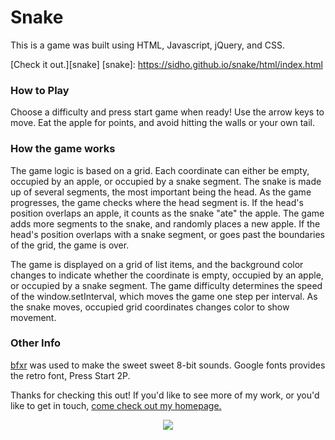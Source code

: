# Snake

This is a game was built using HTML, Javascript, jQuery, and CSS.

[Check it out.][snake]
[snake]: https://sidho.github.io/snake/html/index.html

### How to Play
Choose a difficulty and press start game when ready! Use the arrow keys to move.
Eat the apple for points, and avoid hitting the walls or your own tail.

### How the game works
The game logic is based on a grid. Each coordinate can either be empty, occupied
by an apple, or occupied by a snake segment. The snake is made up of several
segments, the most important being the head. As the game progresses, the game
checks where the head segment is. If the head's position overlaps an apple, it
counts as the snake "ate" the apple. The game adds more segments to the snake,
and randomly places a new apple. If the head's position overlaps with a snake
segment, or goes past the boundaries of the grid, the game is over.

The game is displayed on a grid of list items, and the background color changes
to indicate whether the coordinate is empty, occupied by an apple, or occupied
by a snake segment. The game difficulty determines the speed of the
window.setInterval, which moves the game one step per interval. As the snake
moves, occupied grid coordinates changes color to show movement.

### Other Info
[bfxr](www.bfxr.net/) was used to make the sweet sweet 8-bit sounds.
Google fonts provides the retro font, Press Start 2P.

Thanks for checking this out! If you'd like to see more of my work, or you'd like
to get in touch, [come check out my homepage.](http://sidho.me)

<p align="center">
  <a href="http://sidho.me"><img src="http://sidho.me/images/icons/apple-touch-icon-60x60.png"/></a>
</p>
